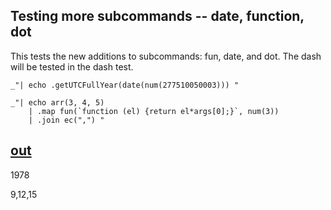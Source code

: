 Testing more subcommands -- date, function, dot
---

This tests the new additions to subcommands: fun, date, and dot. The dash will
be tested in the dash test. 

    _"| echo .getUTCFullYear(date(num(277510050003))) "

    _"| echo arr(3, 4, 5) 
        | .map fun(`function (el) {return el*args[0];}`, num(3))
        | .join ec(",") "

[out](# "save:")
---
1978

9,12,15

